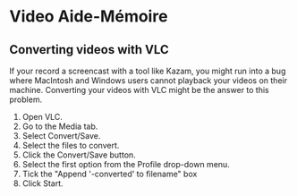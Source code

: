# Video Aide-Mémoire

## Converting videos with VLC

If your record a screencast with a tool like Kazam, you might run into a bug where MacIntosh and Windows users cannot playback your videos on their machine. Converting your videos with VLC might be the answer to this problem.

1. Open VLC.
2. Go to the Media tab.
3. Select Convert/Save.
4. Select the files to convert.
5. Click the Convert/Save button.
6. Select the first option from the Profile drop-down menu.
7. Tick the "Append '-converted' to filename" box
8. Click Start.
